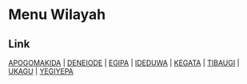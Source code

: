 # Menu Wilayah

## Link

[APOGOMAKIDA](https://github.com/gigit-pemilu/pemilu-2024-94-papua-tengah/tree/main/pilpres/hitung-suara/sub/94-papua-tengah/sub/06-dogiyai/sub/03-piyaiye/sub/2001-apogomakida)
 | 
[DENEIODE](https://github.com/gigit-pemilu/pemilu-2024-94-papua-tengah/tree/main/pilpres/hitung-suara/sub/94-papua-tengah/sub/06-dogiyai/sub/03-piyaiye/sub/2002-deneiode)
 | 
[EGIPA](https://github.com/gigit-pemilu/pemilu-2024-94-papua-tengah/tree/main/pilpres/hitung-suara/sub/94-papua-tengah/sub/06-dogiyai/sub/03-piyaiye/sub/2006-egipa)
 | 
[IDEDUWA](https://github.com/gigit-pemilu/pemilu-2024-94-papua-tengah/tree/main/pilpres/hitung-suara/sub/94-papua-tengah/sub/06-dogiyai/sub/03-piyaiye/sub/2004-ideduwa)
 | 
[KEGATA](https://github.com/gigit-pemilu/pemilu-2024-94-papua-tengah/tree/main/pilpres/hitung-suara/sub/94-papua-tengah/sub/06-dogiyai/sub/03-piyaiye/sub/2005-kegata)
 | 
[TIBAUGI](https://github.com/gigit-pemilu/pemilu-2024-94-papua-tengah/tree/main/pilpres/hitung-suara/sub/94-papua-tengah/sub/06-dogiyai/sub/03-piyaiye/sub/2008-tibaugi)
 | 
[UKAGU](https://github.com/gigit-pemilu/pemilu-2024-94-papua-tengah/tree/main/pilpres/hitung-suara/sub/94-papua-tengah/sub/06-dogiyai/sub/03-piyaiye/sub/2007-ukagu)
 | 
[YEGIYEPA](https://github.com/gigit-pemilu/pemilu-2024-94-papua-tengah/tree/main/pilpres/hitung-suara/sub/94-papua-tengah/sub/06-dogiyai/sub/03-piyaiye/sub/2003-yegiyepa)

